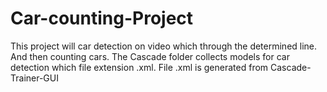 # Car-counting-Project
This project will car detection on video which through the determined line. And then counting cars.
The Cascade folder collects models for car detection which file extension .xml. 
File .xml is generated from Cascade-Trainer-GUI
